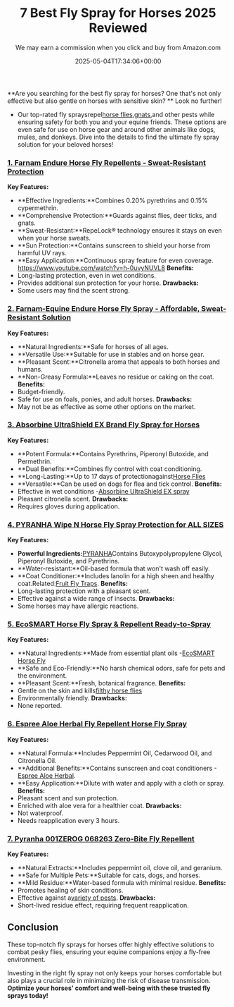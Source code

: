 ﻿---
author: We may earn a commission when you click and buy from Amazon.com
layout: post
title: 7 Best Fly Spray for Horses 2025 Reviewed
date: '2025-05-04T17:34:06+00:00'
categories:
- Flies
- Product Reviews
tags: []
slug: /best-fly-spray-for-horses/
lastmod: 2025-05-07T12:21:24+03:00
---

**Are you searching for the best fly spray for horses? One that's not only effective but also gentle on horses with sensitive skin? **
Look no further!
- Our top-rated fly spraysrepel[horse flies](https://animaldiversity.org/accounts/Tabanus_similis/),[gnats](https://pestpolicy.com/best-gnat-repellents/),and other pests while ensuring safety for both you and your equine friends.
These options are even safe for use on horse gear and around other animals like dogs, mules, and donkeys. Dive into the details to find the ultimate fly spray solution for your beloved horses!
### [1. Farnam Endure Horse Fly Repellents - Sweat-Resistant Protection](https://www.amazon.com/dp/B000H5VVTC/?tag=p-policy-20)
**Key Features:**
- **Effective Ingredients:**Combines 0.20% pyrethrins and 0.15% cypermethrin.
- **Comprehensive Protection:**Guards against flies, deer ticks, and gnats.
- **Sweat-Resistant:**RepeLock® technology ensures it stays on even when your horse sweats.
- **Sun Protection:**Contains sunscreen to shield your horse from harmful UV rays.
- **Easy Application:**Continuous spray feature for even coverage.
https://www.youtube.com/watch?v=h-0uvyNUVL8
**Benefits:**
- Long-lasting protection, even in wet conditions.
- Provides additional sun protection for your horse.
**Drawbacks:**
- Some users may find the scent strong.
### [2. Farnam-Equine Endure Horse Fly Spray - Affordable, Sweat-Resistant Solution](https://www.amazon.com/dp/B000HHLPI2/?tag=p-policy-20)
**Key Features:**
- **Natural Ingredients:**Safe for horses of all ages.
- **Versatile Use:**Suitable for use in stables and on horse gear.
- **Pleasant Scent:**Citronella aroma that appeals to both horses and humans.
- **Non-Greasy Formula:**Leaves no residue or caking on the coat.
**Benefits:**
- Budget-friendly.
- Safe for use on foals, ponies, and adult horses.
**Drawbacks:**
- May not be as effective as some other options on the market.
### [3. Absorbine UltraShield EX Brand Fly Spray for Horses](https://www.amazon.com/dp/B000MCZVXC/?tag=p-policy-20)
**Key Features:**
- **Potent Formula:**Contains Pyrethrins, Piperonyl Butoxide, and Permethrin.
- **Dual Benefits:**Combines fly control with coat conditioning.
- **Long-Lasting:**Up to 17 days of protectionagainst[Horse Flies](https://entomology.ca.uky.edu/ef511)
- **Versatile:**Can be used on dogs for flea and tick control.
**Benefits:**
- Effective in wet conditions -[Absorbine UltraShield EX spray](https://pestpolicy.com/absorbine-ultrashield-ex-brand-residual-insecticide-review/)
- Pleasant citronella scent.
**Drawbacks:**
- Requires gloves during application.
### [4. PYRANHA Wipe N Horse Fly Spray Protection for ALL SIZES](https://www.amazon.com/dp/B000HHNYQS/?tag=p-policy-20)
**Key Features:**
- **Powerful Ingredients:**[PYRANHA](https://pestpolicy.com/pyranha-wipe-n-spray-fly-review/)Contains Butoxypolypropylene Glycol, Piperonyl Butoxide, and Pyrethrins.
- **Water-resistant:**Oil-based formula that won't wash off easily.
- **Coat Conditioner:**Includes lanolin for a high sheen and healthy coat.Related:[Fruit Fly Traps](https://pestpolicy.com/homemade-fruit-fly-trap/).
**Benefits:**
- Long-lasting protection with a pleasant scent.
- Effective against a wide range of insects.
**Drawbacks:**
- Some horses may have allergic reactions.
### [5. EcoSMART Horse Fly Spray & Repellent Ready-to-Spray](https://www.amazon.com/dp/B001CRP9M4/?tag=p-policy-20)
**Key Features:**
- **Natural Ingredients:**Made from essential plant oils -[EcoSMART Horse Fly](https://pestpolicy.com/ecosmart-organic-horse-fly-knockdown-repellent-review/)
- **Safe and Eco-Friendly:**No harsh chemical odors, safe for pets and the environment.
- **Pleasant Scent:**Fresh, botanical fragrance.
**Benefits:**
- Gentle on the skin and kills[filthy horse flies](https://extension.psu.edu/filth-fly-control-on-horse-farms)
- Environmentally friendly.
**Drawbacks:**
- None reported.
### [6. Espree Aloe Herbal Fly Repellent Horse Fly Spray](https://www.amazon.com/dp/B001C4CKNS/?tag=p-policy-20)
**Key Features:**
- **Natural Formula:**Includes Peppermint Oil, Cedarwood Oil, and Citronella Oil.
- **Additional Benefits:**Contains sunscreen and coat conditioners -[Espree Aloe Herbal](https://pestpolicy.com/espree-aloe-herbal-fly-repellent-horse-spray-review/).
- **Easy Application:**Dilute with water and apply with a cloth or spray.
**Benefits:**
- Pleasant scent and sun protection.
- Enriched with aloe vera for a healthier coat.
**Drawbacks:**
- Not waterproof.
- Needs reapplication every 3 hours.
### [7. Pyranha 001ZEROG 068263 Zero-Bite Fly Repellent](https://www.amazon.com/dp/B01245QYEO/?tag=p-policy-20)
**Key Features:**
- **Natural Extracts:**Includes peppermint oil, clove oil, and geranium.
- **Safe for Multiple Pets:**Suitable for cats, dogs, and horses.
- **Mild Residue:**Water-based formula with minimal residue.
**Benefits:**
- Promotes healing of skin conditions.
- Effective against a[variety of pests](https://pestpolicy.com/best-ultrasonic-pest-repellers/).
**Drawbacks:**
- Short-lived residue effect, requiring frequent reapplication.
## Conclusion
These top-notch fly sprays for horses offer highly effective solutions to combat pesky flies, ensuring your equine companions enjoy a fly-free environment.

Investing in the right fly spray not only keeps your horses comfortable but also plays a crucial role in minimizing the risk of disease transmission.
**Optimize your horses' comfort and well-being with these trusted fly sprays today!**